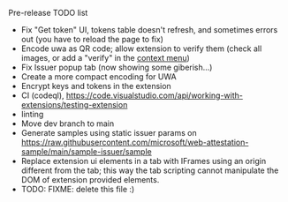 Pre-release TODO list

* Fix "Get token" UI, tokens table doesn't refresh, and sometimes errors out (you have to reload the page to fix)
* Encode uwa as QR code; allow extension to verify them (check all images, or add a "verify" in the [context menu](https://developer.chrome.com/docs/extensions/reference/contextMenus/))
* Fix Issuer popup tab (now showing some giberish...)
* Create a more compact encoding for UWA
* Encrypt keys and tokens in the extension
* CI (codeql), https://code.visualstudio.com/api/working-with-extensions/testing-extension
* linting
* Move dev branch to main
* Generate samples using static issuer params on https://raw.githubusercontent.com/microsoft/web-attestation-sample/main/sample-issuer/sample
* Replace extension ui elements in a tab with IFrames using an origin different from the tab; this way the tab scripting cannot manipulate the DOM of extension provided elements.
* TODO: FIXME: delete this file :)